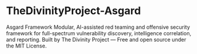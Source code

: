 # TheDivinityProject-Asgard
Asgard Framework Modular, AI-assisted red teaming and offensive security framework for full-spectrum vulnerability discovery, intelligence correlation, and reporting. Built by The Divinity Project — Free and open source under the MIT License.
